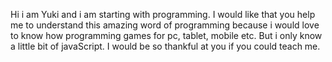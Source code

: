 Hi i am Yuki and i am starting with programming. I would like that you help me to understand this amazing word of programming because i would love to know how programming games for pc, tablet, mobile etc. But i only know a little bit of javaScript. I would be so thankful at you if you could teach me.
